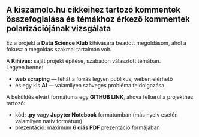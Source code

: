 ## A kiszamolo.hu cikkeihez tartozó kommentek összefoglalása és témákhoz érkező kommentek polarizációjának vizsgálata

Ez a projekt a **Data Science Klub** kihívására beadott megoldásom, ahol a fókusz a megoldás szakmai tartalmán volt.

A **Kihívás:** saját projekt építése, szabadon választott témában.  
Legyen benne: 

- **web scraping** — tehát a forrás legyen publikus, weben elérhető 
- és egy kis **AI** — valamilyen szöveges probléma feldolgozása
  
A beküldés elvárt formátuma egy **GITHUB LINK**, ahova felkerül a projekthez tartozó:
* kód: **.py** vagy **Jupyter Notebook** formátumban (más nyelv esetén valamilyen natív formátum)
* prezentáció: maximum **6 diás PDF** prezentáció formájában  
